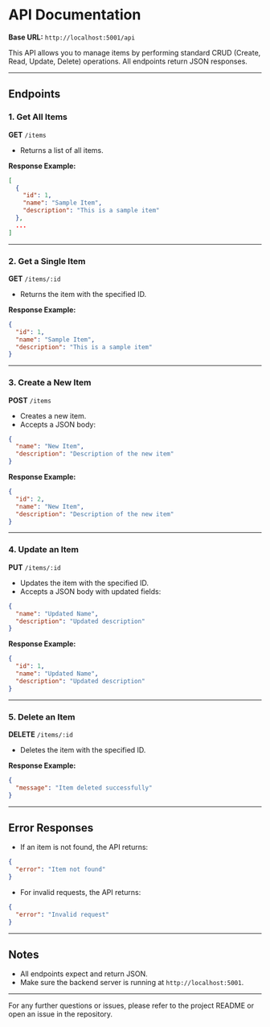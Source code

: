 # API Documentation

**Base URL:** `http://localhost:5001/api`

This API allows you to manage items by performing standard CRUD (Create, Read, Update, Delete) operations. All endpoints return JSON responses.

---

## Endpoints

### 1. Get All Items

**GET** `/items`

- Returns a list of all items.

**Response Example:**
```json
[
  {
    "id": 1,
    "name": "Sample Item",
    "description": "This is a sample item"
  },
  ...
]
```

---

### 2. Get a Single Item

**GET** `/items/:id`

- Returns the item with the specified ID.

**Response Example:**
```json
{
  "id": 1,
  "name": "Sample Item",
  "description": "This is a sample item"
}
```

---

### 3. Create a New Item

**POST** `/items`

- Creates a new item.
- Accepts a JSON body:

```json
{
  "name": "New Item",
  "description": "Description of the new item"
}
```

**Response Example:**
```json
{
  "id": 2,
  "name": "New Item",
  "description": "Description of the new item"
}
```

---

### 4. Update an Item

**PUT** `/items/:id`

- Updates the item with the specified ID.
- Accepts a JSON body with updated fields:

```json
{
  "name": "Updated Name",
  "description": "Updated description"
}
```

**Response Example:**
```json
{
  "id": 1,
  "name": "Updated Name",
  "description": "Updated description"
}
```

---

### 5. Delete an Item

**DELETE** `/items/:id`

- Deletes the item with the specified ID.

**Response Example:**
```json
{
  "message": "Item deleted successfully"
}
```

---

## Error Responses

- If an item is not found, the API returns:
```json
{
  "error": "Item not found"
}
```

- For invalid requests, the API returns:
```json
{
  "error": "Invalid request"
}
```

---

## Notes

- All endpoints expect and return JSON.
- Make sure the backend server is running at `http://localhost:5001`.

---

For any further questions or issues, please refer to the project README or open an issue in the repository.

